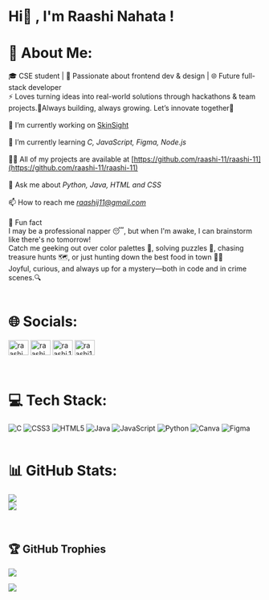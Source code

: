 # Hi👋 , I'm Raashi Nahata !
# 💫 About Me:
🎓 CSE student | 🎨 Passionate about frontend dev & design | 🌐 Future full-stack developer<br>⚡ Loves turning ideas into real-world solutions through hackathons & team projects.🔮Always building, always growing. Let’s innovate together🚀<br><br>🔭 I’m currently working on [SkinSight](https://github.com/RAGHUTTAMA-DEV/SkinSight)<br><br>🌱 I’m currently learning *C, JavaScript, Figma, Node.js*<br><br>👨‍💻 All of my projects are available at [https://github.com/raashi-11/raashi-11](https://github.com/raashi-11/raashi-11)<br><br>💬 Ask me about *Python, Java, HTML and CSS*<br><br>📫 How to reach me *raashij11@gmail.com*<br><br>🧩 Fun fact <br>I may be a professional napper 😴, but when I'm awake, I can brainstorm like there's no tomorrow!<br>Catch me geeking out over color palettes 🎨, solving puzzles 🧠, chasing treasure hunts 🗺, or just hunting down the best food in town 🍕💥<br>Joyful, curious, and always up for a mystery—both in code and in crime scenes.🔍
<br><br>
# 🌐 Socials:
<p align="left">
<a href="https://dev.to/raashi nahata" target="blank"><img align="center" src="https://raw.githubusercontent.com/rahuldkjain/github-profile-readme-generator/master/src/images/icons/Social/devto.svg" alt="raashi nahata" height="30" width="40" /></a>
<a href="https://linkedin.com/in/raashi nahata" target="blank"><img align="center" src="https://raw.githubusercontent.com/rahuldkjain/github-profile-readme-generator/master/src/images/icons/Social/linked-in-alt.svg" alt="raashi nahata" height="30" width="40" /></a>
<a href="https://instagram.com/raashi.11_" target="blank"><img align="center" src="https://raw.githubusercontent.com/rahuldkjain/github-profile-readme-generator/master/src/images/icons/Social/instagram.svg" alt="raashi.11_" height="30" width="40" /></a>
<a href="https://www.leetcode.com/raashi11" target="blank"><img align="center" src="https://raw.githubusercontent.com/rahuldkjain/github-profile-readme-generator/master/src/images/icons/Social/leet-code.svg" alt="raashi11" height="30" width="40" /></a>
</p>
<br>

# 💻 Tech Stack:
![C](https://img.shields.io/badge/c-%2300599C.svg?style=flat&logo=c&logoColor=white) ![CSS3](https://img.shields.io/badge/css3-%231572B6.svg?style=flat&logo=css3&logoColor=white) ![HTML5](https://img.shields.io/badge/html5-%23E34F26.svg?style=flat&logo=html5&logoColor=white) ![Java](https://img.shields.io/badge/java-%23ED8B00.svg?style=flat&logo=openjdk&logoColor=white) ![JavaScript](https://img.shields.io/badge/javascript-%23323330.svg?style=flat&logo=javascript&logoColor=%23F7DF1E) ![Python](https://img.shields.io/badge/python-3670A0?style=flat&logo=python&logoColor=ffdd54) ![Canva](https://img.shields.io/badge/Canva-%2300C4CC.svg?style=flat&logo=Canva&logoColor=white) ![Figma](https://img.shields.io/badge/figma-%23F24E1E.svg?style=flat&logo=figma&logoColor=white)
<br><br>

# 📊 GitHub Stats:
![](https://github-readme-stats.vercel.app/api?username=raashi-11&theme=neon&hide_border=false&include_all_commits=false&count_private=false)<br/>
![](https://nirzak-streak-stats.vercel.app/?user=raashi-11&theme=neon&hide_border=false)<br/>
<br><br>

## 🏆 GitHub Trophies
![](https://github-profile-trophy.vercel.app/?username=raashi-11&theme=radical&no-frame=true&no-bg=false&margin-w=4)

[![](https://visitcount.itsvg.in/api?id=raashi-11&icon=0&color=1)](https://visitcount.itsvg.in)





